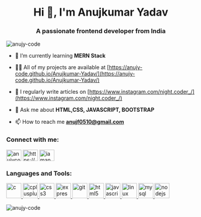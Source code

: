
<h1 align="center">Hi 👋, I'm Anujkumar Yadav</h1>
<h3 align="center">A passionate frontend developer from India</h3>

<p align="left"> <img src="https://komarev.com/ghpvc/?username=anujy-code&label=Profile%20views&color=0e75b6&style=flat" alt="anujy-code" /> </p>

- 🌱 I’m currently learning **MERN Stack**

- 👨‍💻 All of my projects are available at [https://anujy-code.github.io/Anujkumar-Yadav/](https://anujy-code.github.io/Anujkumar-Yadav/)

- 📝 I regularly write articles on [https://www.instagram.com/night.coder_/](https://www.instagram.com/night.coder_/)

- 💬 Ask me about **HTML,CSS, JAVASCRIPT, BOOTSTRAP**

- 📫 How to reach me **anujf0510@gmail.com**

<h3 align="left">Connect with me:</h3>
<p align="left">
<a href="https://dev.to/anujycode" target="blank"><img align="center" src="https://cdn.jsdelivr.net/npm/simple-icons@3.0.1/icons/dev-dot-to.svg" alt="anujycode" height="30" width="40" /></a>
<a href="https://linkedin.com/in/https://www.linkedin.com/in/anujkumar-yadav-29b2521aa" target="blank"><img align="center" src="https://cdn.jsdelivr.net/npm/simple-icons@3.0.1/icons/linkedin.svg" alt="https://www.linkedin.com/in/anujkumar-yadav-29b2521aa" height="30" width="40" /></a>
<a href="https://instagram.com/iamanujk_" target="blank"><img align="center" src="https://cdn.jsdelivr.net/npm/simple-icons@3.0.1/icons/instagram.svg" alt="iamanujk_" height="30" width="40" /></a>
</p>

<h3 align="left">Languages and Tools:</h3>
<p align="left"> <a href="https://www.cprogramming.com/" target="_blank"> <img src="https://devicons.github.io/devicon/devicon.git/icons/c/c-original.svg" alt="c" width="40" height="40"/> </a> <a href="https://www.w3schools.com/cpp/" target="_blank"> <img src="https://devicons.github.io/devicon/devicon.git/icons/cplusplus/cplusplus-original.svg" alt="cplusplus" width="40" height="40"/> </a> <a href="https://www.w3schools.com/css/" target="_blank"> <img src="https://devicons.github.io/devicon/devicon.git/icons/css3/css3-original-wordmark.svg" alt="css3" width="40" height="40"/> </a> <a href="https://expressjs.com" target="_blank"> <img src="https://devicons.github.io/devicon/devicon.git/icons/express/express-original-wordmark.svg" alt="express" width="40" height="40"/> </a> <a href="https://git-scm.com/" target="_blank"> <img src="https://www.vectorlogo.zone/logos/git-scm/git-scm-icon.svg" alt="git" width="40" height="40"/> </a> <a href="https://www.w3.org/html/" target="_blank"> <img src="https://devicons.github.io/devicon/devicon.git/icons/html5/html5-original-wordmark.svg" alt="html5" width="40" height="40"/> </a> <a href="https://developer.mozilla.org/en-US/docs/Web/JavaScript" target="_blank"> <img src="https://devicons.github.io/devicon/devicon.git/icons/javascript/javascript-original.svg" alt="javascript" width="40" height="40"/> </a> <a href="https://www.linux.org/" target="_blank"> <img src="https://devicons.github.io/devicon/devicon.git/icons/linux/linux-original.svg" alt="linux" width="40" height="40"/> </a> <a href="https://www.mysql.com/" target="_blank"> <img src="https://devicons.github.io/devicon/devicon.git/icons/mysql/mysql-original-wordmark.svg" alt="mysql" width="40" height="40"/> </a> <a href="https://nodejs.org" target="_blank"> <img src="https://devicons.github.io/devicon/devicon.git/icons/nodejs/nodejs-original-wordmark.svg" alt="nodejs" width="40" height="40"/> </a> </p>

<p><img align="center" src="https://github-readme-stats.vercel.app/api/top-langs?username=anujy-code&show_icons=true&locale=en&layout=compact" alt="anujy-code" /></p>
